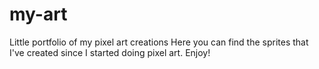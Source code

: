 # my-art
Little portfolio of my pixel art creations
Here you can find the sprites that I've created since I started doing pixel art.
Enjoy!
